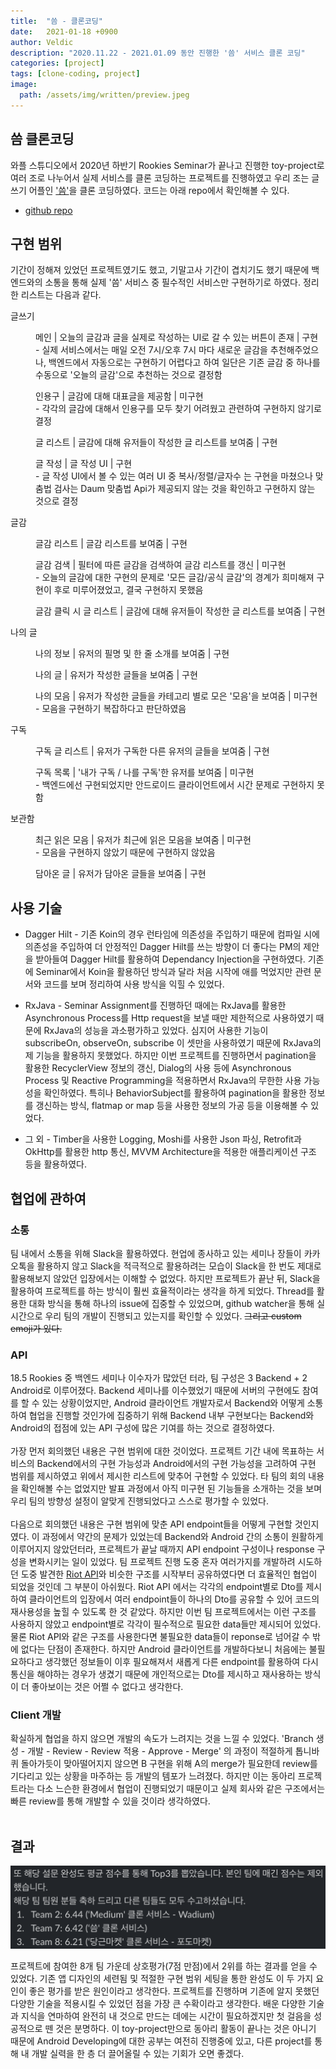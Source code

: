 ```yaml
---
title:  "씀 - 클론코딩"
date:   2021-01-18 +0900
author: Veldic
description: "2020.11.22 - 2021.01.09 동안 진행한 '씀' 서비스 클론 코딩"
categories: [project]
tags: [clone-coding, project]
image:
  path: /assets/img/written/preview.jpeg
---
```


## 씀 클론코딩
 와플 스튜디오에서 2020년 하반기 Rookies Seminar가 끝나고 진행한 toy-project로 여러 조로 나누어서 실제 서비스를 클론 코딩하는 프로젝트를 진행하였고 우리 조는 글쓰기 어플인 ['씀'](https://play.google.com/store/apps/details?id=com.projectm.ezbrother.ssm)을 클론 코딩하였다. 코드는 아래 repo에서 확인해볼 수 있다.

- [github repo](https://github.com/wafflestudio18-5/team7-android)

## 구현 범위
 기간이 정해져 있었던 프로젝트였기도 했고, 기말고사 기간이 겹치기도 했기 때문에 백엔드와의 소통을 통해 실제 '씀' 서비스 중 필수적인 서비스만 구현하기로 하였다. 정리한 리스트는 다음과 같다. 
<div class="box">
<dl>
    <dt>글쓰기</dt>
    <dd>
        <p>
        메인 | 오늘의 글감과 글을 실제로 작성하는 UI로 갈 수 있는 버튼이 존재 | 구현<br>
        - 실제 서비스에서는 매일 오전 7시/오후 7시 마다 새로운 글감을 추천해주었으나, 백엔드에서 자동으로는 구현하기 어렵다고 하여 일단은 기존 글감 중 하나를 수동으로 '오늘의 글감'으로 추천하는 것으로 결정함
        </p>
        <p>
        인용구 | 글감에 대해 대표글을 제공함 | 미구현<br>
        - 각각의 글감에 대해서 인용구를 모두 찾기 어려웠고 관련하여 구현하지 않기로 결정
        </p>
        <p>
        글 리스트 | 글감에 대해 유저들이 작성한 글 리스트를 보여줌 | 구현
        </p>
        <p>
        글 작성 | 글 작성 UI | 구현<br>
        - 글 작성 UI에서 볼 수 있는 여러 UI 중 복사/정렬/글자수 는 구현을 마쳤으나 맞춤법 검사는 Daum 맞춤법 Api가 제공되지 않는 것을 확인하고 구현하지 않는 것으로 결정
        </p>
    </dd>
    <dt>글감</dt>
    <dd>
        <p> 
        글감 리스트 | 글감 리스트를 보여줌 | 구현
        </p>
        <p>
        글감 검색 | 필터에 따른 글감을 검색하여 글감 리스트를 갱신 | 미구현 <br>
        - 오늘의 글감에 대한 구현의 문제로 '모든 글감/공식 글감'의 경계가 희미해져 구현이 후로 미루어졌었고, 결국 구현하지 못했음
        </p>
        <p>
        글감 클릭 시 글 리스트 | 글감에 대해 유저들이 작성한 글 리스트를 보여줌 | 구현
        </p>
    </dd>
    <dt>나의 글</dt>
    <dd>
        <p>
        나의 정보 | 유저의 필명 및 한 줄 소개를 보여줌 | 구현
        </p>
        <p>
        나의 글 | 유저가 작성한 글들을 보여줌 | 구현
        </p>
        <p>
        나의 모음 | 유저가 작성한 글들을 카테고리 별로 모은 '모음'을 보여줌 | 미구현<br>
        - 모음을 구현하기 복잡하다고 판단하였음
        </p>
    </dd>
    <dt>구독</dt>
    <dd>
        <p>
        구독 글 리스트 | 유저가 구독한 다른 유저의 글들을 보여줌 | 구현
        </p>
        <p>
        구독 목록 | '내가 구독 / 나를 구독'한 유저를 보여줌 | 미구현<br>
        - 백엔드에선 구현되었지만 안드로이드 클라이언트에서 시간 문제로 구현하지 못함
        </p>
    </dd>
    <dt>보관함</dt>
    <dd>
        <p>
        최근 읽은 모음 | 유저가 최근에 읽은 모음을 보여줌 | 미구현<br>
        - 모음을 구현하지 않았기 때문에 구현하지 않았음
        </p>
        <p>
        담아온 글 | 유저가 담아온 글들을 보여줌 | 구현
        </p>
    </dd>
</dl>
</div>

## 사용 기술
- Dagger Hilt - 기존 Koin의 경우 런타임에 의존성을 주입하기 때문에 컴파일 시에 의존성을 주입하여 더 안정적인 Dagger Hilt를 쓰는 방향이 더 좋다는 PM의 제안을 받아들여 Dagger Hilt를 활용하여 Dependancy Injection을 구현하였다. 기존에 Seminar에서 Koin을 활용하던 방식과 달라 처음 시작에 애를 먹었지만 관련 문서와 코드를 보며 정리하여 사용 방식을 익힐 수 있었다.

- RxJava - Seminar Assignment를 진행하던 때에는 RxJava를 활용한 Asynchronous Process를 Http request을 보낼 때만 제한적으로 사용하였기 때문에 RxJava의 성능을 과소평가하고 있었다. 심지어 사용한 기능이 subscribeOn, observeOn, subscribe 이 셋만을 사용하였기 때문에 RxJava의 제 기능을 활용하지 못했었다. 하지만 이번 프로젝트를 진행하면서 pagination을 활용한 RecyclerView 정보의 갱신, Dialog의 사용 등에 Asynchronous Process 및 Reactive Programming을 적용하면서 RxJava의 무한한 사용 가능성을 확인하였다. 특히나 BehaviorSubject를 활용하여 pagination을 활용한 정보를 갱신하는 방식, flatmap or map 등을 사용한 정보의 가공 등을 이용해볼 수 있었다. 

- 그 외 - Timber을 사용한 Logging, Moshi를 사용한 Json 파싱, Retrofit과 OkHttp를 활용한 http 통신, MVVM Architecture을 적용한 애플리케이션 구조 등을 활용하였다. 


## 협업에 관하여
### 소통
  팀 내에서 소통을 위해 Slack을 활용하였다. 현업에 종사하고 있는 세미나 장들이 카카오톡을 활용하지 않고 Slack을 적극적으로 활용하려는 모습이 Slack을 한 번도 제대로 활용해보지 않았던 입장에서는 이해할 수 없었다. 하지만 프로젝트가 끝난 뒤, Slack을 활용하여 프로젝트를 하는 방식이 훨씬 효율적이라는 생각을 하게 되었다. Thread를 활용한 대화 방식을 통해 하나의 issue에 집중할 수 있었으며, github watcher을 통해 실시간으로 우리 팀의 개발이 진행되고 있는지를 확인할 수 있었다. ~~그리고 custom emoji가 있다.~~
### API
  18.5 Rookies 중 백엔드 세미나 이수자가 많았던 터라, 팀 구성은 3 Backend + 2 Android로 이루어졌다. Backend 세미나를 이수했었기 때문에 서버의 구현에도 참여를 할 수 있는 상황이었지만, Android 클라이언트 개발자로서 Backend와 어떻게 소통하여 협업을 진행할 것인가에 집중하기 위해 Backend 내부 구현보다는 Backend와 Android의 접점에 있는 API 구성에 많은 기여를 하는 것으로 결정하였다. <br><br>
  가장 먼저 회의했던 내용은 구현 범위에 대한 것이었다. 프로젝트 기간 내에 목표하는 서비스의 Backend에서의 구현 가능성과 Android에서의 구현 가능성을 고려하여 구현 범위를 제시하였고 위에서 제시한 리스트에 맞추어 구현할 수 있었다. 타 팀의 회의 내용을 확인해볼 수는 없었지만 발표 과정에서 아직 미구현 된 기능들을 소개하는 것을 보며 우리 팀의 방향성 설정이 알맞게 진행되었다고 스스로 평가할 수 있었다. <br><br>
  다음으로 회의했던 내용은 구현 범위에 맞춘 API endpoint들을 어떻게 구현할 것인지였다. 이 과정에서 약간의 문제가 있었는데 Backend와 Android 간의 소통이 원활하게 이루어지지 않았던터라, 프로젝트가 끝날 때까지 API endpoint 구성이나 response 구성을 변화시키는 일이 있었다. 팀 프로젝트 진행 도중 혼자 여러가지를 개발하려 시도하던 도중 발견한 [Riot API](https://developer.riotgames.com/apis)와 비슷한 구조를 시작부터 공유하였다면 더 효율적인 협업이 되었을 것인데 그 부분이 아쉬웠다. Riot API 에서는 각각의 endpoint별로 Dto를 제시하여 클라이언트의 입장에서 여러 endpoint들이 하나의 Dto를 공유할 수 있어 코드의 재사용성을 높힐 수 있도록 한 것 같았다. 하지만 이번 팀 프로젝트에서는 이런 구조를 사용하지 않았고 endpoint별로 각각이 필수적으로 필요한 data들만 제시되어 있었다. 물론 Riot API와 같은 구조를 사용한다면 불필요한 data들이 reponse로 넘어갈 수 밖에 없다는 단점이 존재한다. 하지만 Android 클라이언트를 개발하다보니 처음에는 불필요하다고 생각했던 정보들이 이후 필요해져서 새롭게 다른 endpoint를 활용하여 다시 통신을 해야하는 경우가 생겼기 때문에 개인적으로는 Dto를 제시하고 재사용하는 방식이 더 좋아보이는 것은 어쩔 수 없다고 생각한다.
### Client 개발
  확실하게 협업을 하지 않으면 개발의 속도가 느려지는 것을 느낄 수 있었다. 'Branch 생성 - 개발 - Review - Review 적용 - Approve - Merge' 의 과정이 적절하게 톱니바퀴 돌아가듯이 맞아떨어지지 않으면 B 구현을 위해 A의 merge가 필요한데 review를 기다리고 있는 상황을 마주하는 등 개발의 템포가 느려졌다. 하지만 이는 동아리 프로젝트라는 다소 느슨한 환경에서 협업이 진행되었기 때문이고 실제 회사와 같은 구조에서는 빠른 review를 통해 개발할 수 있을 것이라 생각하였다. <br><br>

## 결과

![result](/assets/img/written/rank.png)

  프로젝트에 참여한 8개 팀 가운데 상호평가(7점 만점)에서 2위를 하는 결과를 얻을 수 있었다. 기존 앱 디자인의 세련됨 및 적절한 구현 범위 세팅을 통한 완성도 이 두 가지 요인이 좋은 평가를 받은 원인이라고 생각한다. 
  프로젝트를 진행하며 기존에 알지 못했던 다양한 기술을 적용시킬 수 있었던 점을 가장 큰 수확이라고 생각한다. 배운 다양한 기술과 지식을 연마하여 완전히 내 것으로 만드는 데에는 시간이 필요하겠지만 첫 걸음을 성공적으로 뗀 것은 분명하다. 이 toy-project만으로 동아리 활동이 끝나는 것은 아니기 때문에 Android Developing에 대한 공부는 여전히 진행중에 있고, 다른 project를 통해 내 개발 실력을 한 층 더 끌어올릴 수 있는 기회가 오면 좋겠다.
